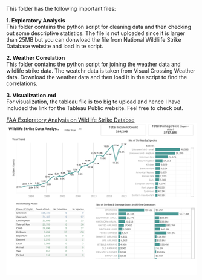 This folder has the following important files:

**1. Exploratory Analysis**     
This folder contains the python script for cleaning data and then checking out some descriptive statistics.
The file is not uploaded since it  is larger than 25MB but you can donwload the file from National Wildliife Strike Database website and load in te script.

**2. Weather Correlation**     
This folder contains the python script for joining the weather data and wildlife strike data. The weatehr data is taken from Visual Crossing Weather data. Download the weather data and then load it in the script to find the correlations.

**3. Visualization.md**    
For visualization, the tableau file is too big to upload and hence I have included the link for the Tableau Public website. Feel free to check out.

[FAA Exploratory Analysis on Wildlife Strike Databse](https://public.tableau.com/app/profile/deepti.vijay.khandagale/viz/ExploratoryAnalysisonWildlifeAircraftStrike/Dashboard1)    
<img src="https://github.com/tamngo268/Maverick/blob/main/Data_for_visualization/Dashboard%201.png">
     


